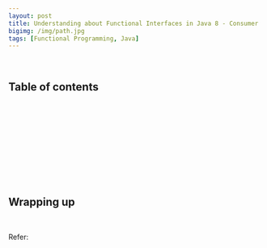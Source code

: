 ```yaml
---
layout: post
title: Understanding about Functional Interfaces in Java 8 - Consumer
bigimg: /img/path.jpg
tags: [Functional Programming, Java]
---
```




<br>

## Table of contents





<br>

## 





<br>

## 





<br>

## 






<br>

## Wrapping up







<br>

Refer:

[]()